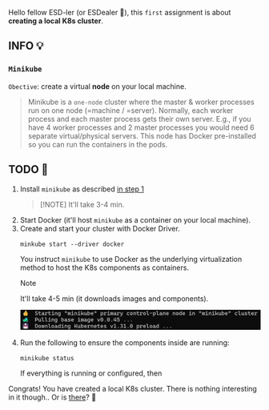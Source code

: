 Hello fellow ESD-ler (or ESDealer 👀), this `first` assignment is about **creating a local K8s cluster**.

## INFO 💡
### `Minikube`
`Obective`: create a virtual **node** on your local machine.

>Minikube is a `one-node` cluster where the master & worker processes run on one node (=machine / =server). Normally, each worker process and each master process gets their own server. E.g., if you have 4 worker processes and 2 master processes you would need 6 separate virtual/physical servers. 
This node has Docker pre-installed so you can run the containers in the pods.


## TODO 🎅
1. Install `minikube` as described [in step 1](https://minikube.sigs.k8s.io/docs/start/?arch=%2Flinux%2Fx86-64%2Fstable%2Fbinary+download) 
    > [!NOTE] It'll take 3-4 min.
2. Start Docker (it'll host `minikube` as a container on your local machine).
3. Create and start your cluster with Docker Driver.
    ```
    minkube start --driver docker
    ```
    You instruct `minikube` to use Docker as the underlying virtualization method to host the K8s components as containers.
    > [!NOTE] 
    >
    > It'll take 4-5 min (it downloads images and components).
    >
    > ![minikubeStart](minikubeStart.png)
4. Run the following to ensure the components inside are running:
    ```
    minikube status
    ```
    If everything is running or configured, then

Congrats! You have created a local K8s cluster. There is nothing interesting in it though.. Or is [there](https://github.com/zezl7/esd-2024-kubernetes/tree/main/workshop/2_Interact_with_Cluster)? 👤
